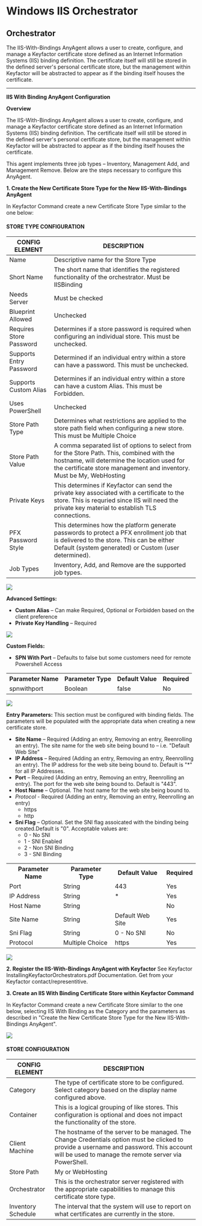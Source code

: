 # Windows IIS Orchestrator
## Orchestrator

The IIS-With-Bindings AnyAgent allows a user to create, configure, and manage a Keyfactor certificate store defined as an Internet Information Systems (IIS) binding definition. The certificate itself will still be stored in the defined server's personal certificate store, but the management within Keyfactor will be abstracted to appear as if the binding itself houses the certificate.

<!-- add integration specific information below -->
*** 
**IIS With Binding AnyAgent Configuration**

**Overview**

The IIS-With-Bindings AnyAgent allows a user to create, configure, and manage a Keyfactor certificate store defined as an Internet Information Systems (IIS) binding definition. The certificate itself will still be stored in the defined server&#39;s personal certificate store, but the management within Keyfactor will be abstracted to appear as if the binding itself houses the certificate.

This agent implements three job types – Inventory, Management Add, and Management Remove. Below are the steps necessary to configure this AnyAgent.

**1. Create the New Certificate Store Type for the New IIS-With-Bindings AnyAgent**

In Keyfactor Command create a new Certificate Store Type similar to the one below:

#### STORE TYPE CONFIGURATION
CONFIG ELEMENT	| DESCRIPTION
---------------------|------------------
Name	|Descriptive name for the Store Type
Short Name	|The short name that identifies the registered functionality of the orchestrator. Must be IISBinding
Needs Server	|Must be checked
Blueprint Allowed	|Unchecked
Requires Store Password	|Determines if a store password is required when configuring an individual store.  This must be unchecked.
Supports Entry Password	|Determined if an individual entry within a store can have a password.  This must be unchecked.
Supports Custom Alias	|Determines if an individual entry within a store can have a custom Alias.  This must be Forbidden.
Uses PowerShell	|Unchecked
Store Path Type	|Determines what restrictions are applied to the store path field when configuring a new store.  This must be Multiple Choice
Store Path Value|A comma separated list of options to select from for the Store Path. This, combined with the hostname, will determine the location used for the certificate store management and inventory.  Must be My, WebHosting
Private Keys	|This determines if Keyfactor can send the private key associated with a certificate to the store.  This is requried since IIS will need the private key material to establish TLS connections.
PFX Password Style	|This determines how the platform generate passwords to protect a PFX enrollment job that is delivered to the store.  This can be either Default (system generated) or Custom (user determined).
Job Types	|Inventory, Add, and Remove are the supported job types. 

![](images/screen1.gif)

**Advanced Settings:**
- **Custom Alias** – Can make Required, Optional or Forbidden based on the client preference
- **Private Key Handling** – Required

![](images/screen1-a.gif)

**Custom Fields:**

<table>
<tr><th>Parameter Name</th><th>Parameter Type</th><th>Default Value</th><th>Required</th></tr>
<tr><td>spnwithport</td><td>Boolean</td><td>false</td><td>No</td></tr>

- **SPN With Port** – Defaults to false but some customers need for remote Powershell Access
</table>

![](images/screen1-b.gif)

**Entry Parameters:**
This section must be configured with binding fields. The parameters will be populated with the appropriate data when creating a new certificate store.<br/>
<table>
<tr><th>Parameter Name</th><th>Parameter Type</th><th>Default Value</th><th>Required</th></tr>
<tr><td>Port</td><td>String</td><td>443</td><td>Yes</td></tr>
<tr><td>IP Address</td><td>String</td><td>*</td><td>Yes</td></tr>
<tr><td>Host Name</td><td>String</td><td></td><td>No</td></tr>
<tr><td>Site Name</td><td>String</td><td>Default Web Site</td><td>Yes</td></tr>
<tr><td>Sni Flag</td><td>String</td><td>0 - No SNI</td><td>No</td></tr>
<tr><td>Protocol</td><td>Multiple Choice</td><td>https</td><td>Yes</td></tr>

- **Site Name** – Required (Adding an entry, Removing an entry, Reenrolling an entry). The site name for the web site being bound to – i.e. &quot;Default Web Site&quot;
- **IP Address** – Required (Adding an entry, Removing an entry, Reenrolling an entry). The IP address for the web site being bound to. Default is &quot;\*&quot; for all IP Addresses.
- **Port** – Required (Adding an entry, Removing an entry, Reenrolling an entry). The port for the web site being bound to. Default is &quot;443&quot;.
- **Host Name** – Optional. The host name for the web site being bound to.
- *Protocol* - Required (Adding an entry, Removing an entry, Reenrolling an entry) 
   - https
   - http
- **Sni Flag** – Optional. Set the SNI flag assoicated with the binding being created.Default is &quot;0&quot;. Acceptable values are:
   - 0 - No SNI
   - 1 - SNI Enabled
   - 2 - Non SNI Binding
   - 3 - SNI Binding
</table>

![](images/screen1-c.gif)

**2. Register the IIS-With-Bindings AnyAgent with Keyfactor**
See Keyfactor InstallingKeyfactorOrchestrators.pdf Documentation.  Get from your Keyfactor contact/representitive.

**3. Create an IIS With Binding Certificate Store within Keyfactor Command**

In Keyfactor Command create a new Certificate Store similar to the one below, selecting IIS With Binding as the Category and the parameters as described in &quot;Create the New Certificate Store Type for the New IIS-With-Bindings AnyAgent&quot;.

![](images/screen2.gif)

#### STORE CONFIGURATION 
CONFIG ELEMENT	|DESCRIPTION
----------------|---------------
Category	|The type of certificate store to be configured. Select category based on the display name configured above.
Container	|This is a logical grouping of like stores. This configuration is optional and does not impact the functionality of the store.
Client Machine	|The hostname of the server to be managed. The Change Credentials option must be clicked to provide a username and password. This account will be used to manage the remote server via PowerShell.
Store Path	|My or WebHosting
Orchestrator	|This is the orchestrator server registered with the appropriate capabilities to manage this certificate store type. 
Inventory Schedule	|The interval that the system will use to report on what certificates are currently in the store. 
